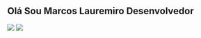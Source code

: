 ## Olá Sou Marcos Lauremiro Desenvolvedor

[<img src="https://img.shields.io/badge/linkedin-%230077B5.svg?&style=for-the-badge&logo=linkedin&logoColor=white" />]([https://www.linkedin.com/in/USERNAME/](https://www.linkedin.com/in/marcos-lauremiro-melo-silva/)) 
[<img src = "https://img.shields.io/badge/instagram-%23E4405F.svg?&style=for-the-badge&logo=instagram&logoColor=white">]([https://www.instagram.com/USERNAME/](https://www.instagram.com/miro_lauremiro/))
